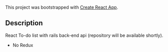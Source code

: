 This project was bootstrapped with [Create React App](https://github.com/facebook/create-react-app).

## Description

React To-do list with rails back-end api (repository will be available shortly).

* No Redux


